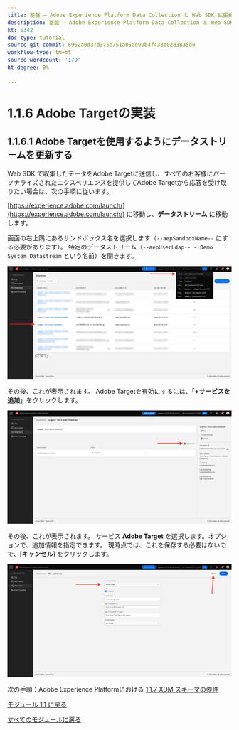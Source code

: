 ```yaml
---
title: 基盤 – Adobe Experience Platform Data Collection と Web SDK 拡張機能の設定 – Adobe Targetの実装
description: 基盤 – Adobe Experience Platform Data Collection と Web SDK 拡張機能の設定 – Adobe Targetの実装
kt: 5342
doc-type: tutorial
source-git-commit: 6962a0d37d375e751a05ae99b4f433b0283835d0
workflow-type: tm+mt
source-wordcount: '179'
ht-degree: 0%

---
```


# 1.1.6 Adobe Targetの実装

## 1.1.6.1 Adobe Targetを使用するようにデータストリームを更新する

Web SDK で収集したデータをAdobe Targetに送信し、すべてのお客様にパーソナライズされたエクスペリエンスを提供してAdobe Targetから応答を受け取りたい場合は、次の手順に従います。

[https://experience.adobe.com/launch/](https://experience.adobe.com/launch/) に移動し、**データストリーム** に移動します。

画面の右上隅にあるサンドボックス名を選択します（`--aepSandboxName--` にする必要があります）。 特定のデータストリーム（`--aepUserLdap-- - Demo System Datastream` という名前）を開きます。

![ 左側のナビゲーションで「Edge設定」アイコンをクリック ](./images/edgeconfig1b.png)

その後、これが表示されます。 Adobe Targetを有効にするには、「**+サービスを追加**」をクリックします。

![AEP デバッガー ](./images/aa2.png)

その後、これが表示されます。 サービス **Adobe Target** を選択します。オプションで、追加情報を指定できます。 現時点では、これを保存する必要はないので、[**キャンセル**] をクリックします。

![AEP デバッガー ](./images/at1.png)

次の手順：Adobe Experience Platformにおける [1.1.7 XDM スキーマの要件 ](./ex7.md)

[モジュール 1.1 に戻る](./data-ingestion-launch-web-sdk.md)

[すべてのモジュールに戻る](./../../../overview.md)
